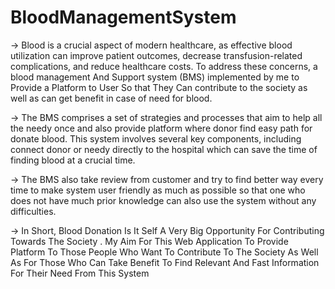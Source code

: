 # BloodManagementSystem
-> Blood is a crucial aspect of modern healthcare, as effective blood utilization can improve patient outcomes, decrease transfusion-related complications, and reduce healthcare costs. To address these concerns, a blood management And Support system (BMS) implemented by me to Provide a Platform to User So that They Can contribute to the society as well as can get benefit in case of need for blood.

-> The BMS comprises a set of strategies and processes that aim to help all the needy once and also provide platform where donor find easy path for donate blood. This system involves several key components, including connect donor or needy directly to the hospital which can save the time of finding blood at a crucial time.

-> The BMS also take review from customer and try to find better way every time to make system user friendly as much as possible so that one who does not have much prior knowledge can also use the system without any difficulties. 

-> In Short, Blood Donation Is It Self A Very Big Opportunity For Contributing Towards The Society . My Aim For This Web Application To Provide Platform To Those People Who Want To Contribute To The Society As Well As For Those Who Can Take Benefit To Find Relevant And Fast Information For Their Need From This System
